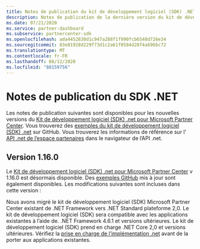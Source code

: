 ```yaml
---
title: Notes de publication du kit de développement logiciel (SDK) .NET Partner Center
description: Notes de publication de la dernière version du kit de développement logiciel (SDK) .NET de l’espace partenaires.
ms.date: 07/21/2020
ms.service: partner-dashboard
ms.subservice: partnercenter-sdk
ms.openlocfilehash: ada4452830d1c947a288f1f990fcb6540d726e34
ms.sourcegitcommit: 03e01928d229f73d1c2a61f0584d28f4a696bc72
ms.translationtype: MT
ms.contentlocale: fr-FR
ms.lasthandoff: 08/12/2020
ms.locfileid: "88159756"
---
```

# <a name="net-sdk-release-notes"></a>Notes de publication du SDK .NET

Les notes de publication suivantes sont disponibles pour les nouvelles versions du [Kit de développement logiciel (SDK) .net pour Microsoft Partner Center](https://www.nuget.org/packages/Microsoft.Store.PartnerCenter). Vous trouverez des [exemples du kit de développement logiciel (SDK) .net](https://github.com/Microsoft/Partner-Center-DotNet-Samples) sur GitHub. Vous trouverez les informations de référence sur l' [API .net de l’espace partenaires](https://docs.microsoft.com/dotnet/api/?view=partnercenter-dotnet-latest) dans le navigateur de l’API .net.

## <a name="version-1160"></a>Version 1.16.0

Le [Kit de développement logiciel (SDK) .net pour Microsoft Partner Center](https://www.nuget.org/packages/Microsoft.Store.PartnerCenter/) v 1.16.0 est désormais disponible. Des [exemples GitHub](https://github.com/Microsoft/Partner-Center-DotNet-Samples) mis à jour sont également disponibles. Les modifications suivantes sont incluses dans cette version :

Nous avons migré le kit de développement logiciel (SDK) Microsoft Partner Center existant de .NET Framework vers .NET Standard plateforme 2,0. Le kit de développement logiciel (SDK) sera compatible avec les applications existantes à l’aide de. .NET Framework 4.6.1 et versions ultérieures. Le kit de développement logiciel (SDK) prend en charge .NET Core 2,0 et versions ultérieures. Vérifiez la [prise en charge de l’implémentation .net](/dotnet/standard/net-standard) avant de la porter aux applications existantes.   
